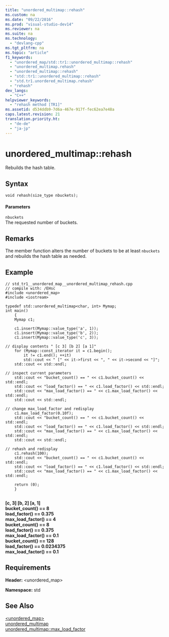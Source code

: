 ```yaml
---
title: "unordered_multimap::rehash"
ms.custom: na
ms.date: "09/22/2016"
ms.prod: "visual-studio-dev14"
ms.reviewer: na
ms.suite: na
ms.technology: 
  - "devlang-cpp"
ms.tgt_pltfrm: na
ms.topic: "article"
f1_keywords: 
  - "unordered_map/std::tr1::unordered_multimap::rehash"
  - "unordered_multimap.rehash"
  - "unordered_multimap::rehash"
  - "std::tr1::unordered_multimap::rehash"
  - "std.tr1.unordered_multimap.rehash"
  - "rehash"
dev_langs: 
  - "C++"
helpviewer_keywords: 
  - "rehash method [TR1]"
ms.assetid: d534ddb9-7d6a-467e-917f-fec62ea7e48a
caps.latest.revision: 21
translation.priority.ht: 
  - "de-de"
  - "ja-jp"
---
```

# unordered_multimap::rehash
Rebuilds the hash table.  
  
## Syntax  
  
```  
void rehash(size_type nbuckets);  
```  
  
#### Parameters  
 `nbuckets`  
 The requested number of buckets.  
  
## Remarks  
 The member function alters the number of buckets to be at least `nbuckets` and rebuilds the hash table as needed.  
  
## Example  
  
```  
// std_tr1__unordered_map__unordered_multimap_rehash.cpp   
// compile with: /EHsc   
#include <unordered_map>   
#include <iostream>   
  
typedef std::unordered_multimap<char, int> Mymap;   
int main()   
    {   
    Mymap c1;   
  
    c1.insert(Mymap::value_type('a', 1));   
    c1.insert(Mymap::value_type('b', 2));   
    c1.insert(Mymap::value_type('c', 3));   
  
// display contents " [c 3] [b 2] [a 1]"   
    for (Mymap::const_iterator it = c1.begin();   
        it != c1.end(); ++it)   
        std::cout << " [" << it->first << ", " << it->second << "]";   
    std::cout << std::endl;   
  
// inspect current parameters   
    std::cout << "bucket_count() == " << c1.bucket_count() << std::endl;   
    std::cout << "load_factor() == " << c1.load_factor() << std::endl;   
    std::cout << "max_load_factor() == " << c1.max_load_factor() << std::endl;   
    std::cout << std::endl;   
  
// change max_load_factor and redisplay   
    c1.max_load_factor(0.10f);   
    std::cout << "bucket_count() == " << c1.bucket_count() << std::endl;   
    std::cout << "load_factor() == " << c1.load_factor() << std::endl;   
    std::cout << "max_load_factor() == " << c1.max_load_factor() << std::endl;   
    std::cout << std::endl;   
  
// rehash and redisplay   
    c1.rehash(100);   
    std::cout << "bucket_count() == " << c1.bucket_count() << std::endl;   
    std::cout << "load_factor() == " << c1.load_factor() << std::endl;   
    std::cout << "max_load_factor() == " << c1.max_load_factor() << std::endl;   
  
    return (0);   
    }  
  
```  
  
  **[c, 3] [b, 2] [a, 1]**  
**bucket_count() == 8**  
**load_factor() == 0.375**  
**max_load_factor() == 4**  
**bucket_count() == 8**  
**load_factor() == 0.375**  
**max_load_factor() == 0.1**  
**bucket_count() == 128**  
**load_factor() == 0.0234375**  
**max_load_factor() == 0.1**   
## Requirements  
 **Header:** <unordered_map>  
  
 **Namespace:** std  
  
## See Also  
 [<unordered_map>](../vs140/-unordered_map-.md)   
 [unordered_multimap](../vs140/unordered_multimap-class.md)   
 [unordered_multimap::max_load_factor](../vs140/unordered_multimap--max_load_factor.md)